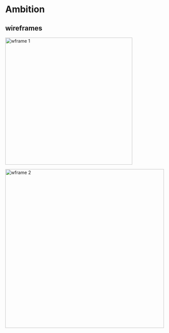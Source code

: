 # Ambition


## wireframes
<img src="https://github.com/user-attachments/assets/9cebf67f-e2f3-4645-b778-686064dc1126" alt="wframe 1" width="400"><br>

<img src="https://github.com/user-attachments/assets/22bbd5ea-f86a-4334-8404-e293af860c89" alt="wframe 2" width="500">
